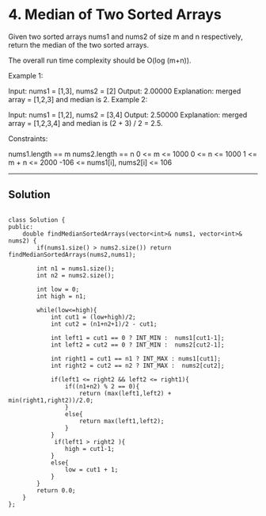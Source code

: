 # 4. Median of Two Sorted Arrays

Given two sorted arrays nums1 and nums2 of size m and n respectively, return the median of the two sorted arrays.

The overall run time complexity should be O(log (m+n)).

 

Example 1:

Input: nums1 = [1,3], nums2 = [2]
Output: 2.00000
Explanation: merged array = [1,2,3] and median is 2.
Example 2:

Input: nums1 = [1,2], nums2 = [3,4]
Output: 2.50000
Explanation: merged array = [1,2,3,4] and median is (2 + 3) / 2 = 2.5.
 

Constraints:

nums1.length == m
nums2.length == n
0 <= m <= 1000
0 <= n <= 1000
1 <= m + n <= 2000
-106 <= nums1[i], nums2[i] <= 106

---

## Solution


```

class Solution {
public:
    double findMedianSortedArrays(vector<int>& nums1, vector<int>& nums2) {
        if(nums1.size() > nums2.size()) return findMedianSortedArrays(nums2,nums1);

        int n1 = nums1.size();
        int n2 = nums2.size();

        int low = 0;
        int high = n1;

        while(low<=high){
            int cut1 = (low+high)/2;
            int cut2 = (n1+n2+1)/2 - cut1;

            int left1 = cut1 == 0 ? INT_MIN :  nums1[cut1-1];
            int left2 = cut2 == 0 ? INT_MIN :  nums2[cut2-1];

            int right1 = cut1 == n1 ? INT_MAX : nums1[cut1];
            int right2 = cut2 == n2 ? INT_MAX :  nums2[cut2];

            if(left1 <= right2 && left2 <= right1){
                if((n1+n2) % 2 == 0){
                    return (max(left1,left2) + min(right1,right2))/2.0;
                }
                else{
                    return max(left1,left2);
                }
            }
             if(left1 > right2 ){
                high = cut1-1;
            }
            else{
                low = cut1 + 1;
            }
        }
        return 0.0;
    }
};